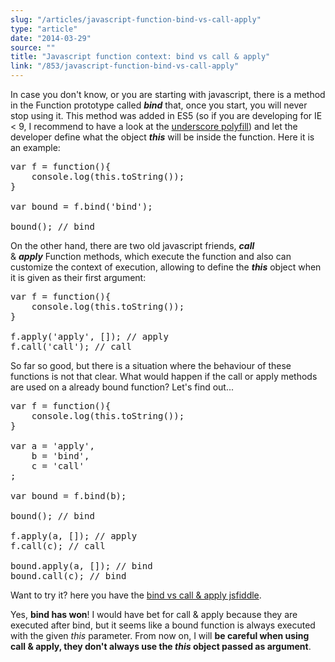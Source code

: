 ```yaml
---
slug: "/articles/javascript-function-bind-vs-call-apply"
type: "article"
date: "2014-03-29"
source: ""
title: "Javascript function context: bind vs call & apply"
link: "/853/javascript-function-bind-vs-call-apply"
---
```


In case you don't know, or you are starting with javascript, there is a method in the Function prototype called <strong><em>bind</em></strong> that, once you start, you will never stop using it. This method was added in ES5 (so if you are developing for IE &lt; 9, I recommend to have a look at the <a href="http://underscorejs.org/#bind" title="Underscore bind polyfill" target="_blank">underscore polyfill</a>) and let the developer define what the object <strong><em>this</em></strong> will be inside the function. Here it is an example:

 
<pre class="lang:js decode:true " title="Function bind example" >var f = function(){
    console.log(this.toString());
}

var bound = f.bind('bind');

bound(); // bind</pre> 

On the other hand, there are two old javascript friends, <strong><em>call</em></strong> &amp; <strong><em>apply</em></strong> Function methods, which execute the function and also can customize the context of execution, allowing to define the <strong><em>this</em></strong> object when it is given as their first argument:
 
<pre class="lang:js decode:true " >var f = function(){
    console.log(this.toString());
}

f.apply('apply', []); // apply
f.call('call'); // call</pre>

So far so good, but there is a situation where the behaviour of these functions is not that clear. What would happen if the call or apply methods are used on a already bound function? Let's find out...
 
<pre class="lang:js decode:true " title="bind vs apply and call example" >var f = function(){
    console.log(this.toString());
}

var a = 'apply',
    b = 'bind',
    c = 'call'
;

var bound = f.bind(b);

bound(); // bind

f.apply(a, []); // apply
f.call(c); // call

bound.apply(a, []); // bind
bound.call(c); // bind</pre> 


Want to try it? here you have the <a title="Function bind is more powerful than call or apply" href="http://jsfiddle.net/marquex/BcvE6/1/" target="_blank">bind vs call &amp; apply jsfiddle</a>.

Yes, <strong>bind has won</strong>! I would have bet for call &amp; apply because they are executed after bind, but it seems like a bound function is always executed with the given <em>this </em>parameter. From now on, I will <strong>be careful when using call &amp; apply, they don't always use the <em>this </em>object passed as argument</strong>.